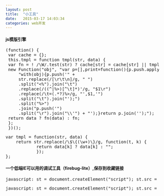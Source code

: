 ```yaml
---
layout: post
title:  "小工具"
date:   2015-03-17 14:03:34
categories: web开发
---
```

#### js模版引擎
<pre class="brush: javascript; title: '一个超简单的js模版引擎'">
(function() {
 var cache = {}; 
 this.tmpl = function tmpl(str, data) {
 var fn = ! /\W/.test(str) ? cache[str] = cache[str] || tmpl(document.getElementById(str).innerHTML) :
 new Function("obj", "var p=[],print=function(){p.push.apply(p,arguments);};" +
     "with(obj){p.push('" +
     str.replace(/[\r\t\n]/g, " ")
     .split("<%").join("\t")
     .replace(/((^|%>)[^\t]*)'/g, "$1\r")
     .replace(/\t=(.*?)%>/g, "',$1,'")
     .split("\t").join("');")
     .split("%>")
     .join("p.push('")
     .split("\r").join("\\'") + "');}return p.join('');");
 return data ? fn(data) : fn; 
 };
 })();
</pre>
<pre class="brush: javascript; title: '一个更简单的js模版引擎（只支持变量替换）'">
var tmpl = function(str, data) {
    return str.replace(/\$\{(\w+)\}/g, function(t, k) {
            return data[k] ? data[k] : ""; 
            }); 
};  
</pre>

#### 一个低端IE可以用的调试工具（firebug-lite）,保存到收藏链接

<pre class="brush: javascript; title: '官方链接（googlecode上）'">
javascript:_st = document.createElement("script");_st.src = "http://fbug.googlecode.com/svn/lite/branches/firebug1.4/content/firebug-lite-dev.js";_bd = document.getElementsByTagName("body")[0];_bd.appendChild(_st);void 0;
</pre>
<pre class="brush: js; title: '或者(github上)'">
javascript:_st = document.createElement("script");_st.src = "http://kisstherain.github.io/firebug/content/firebug-lite-dev.js";_bd = document.getElementsByTagName("body")[0];_bd.appendChild(_st);void 0;
</pre>


<link rel="stylesheet" type="text/css" media="all" href="http://www.alloyteam.com/wp-includes/syntaxhighlighter/styles/shCoreDefault.css" />
<script src="http://apps.bdimg.com/libs/SyntaxHighlighter/3.0.83/scripts/shCore.js"></script>
<script src="http://apps.bdimg.com/libs/SyntaxHighlighter/3.0.83/scripts/shAutoloader.min.js"></script>
<script>function path(){var b=arguments,a=[];for(var c=0;c<b.length;c++){a.push(b[c].replace("@","http://apps.bdimg.com/libs/SyntaxHighlighter/3.0.83/scripts/"))}return a}SyntaxHighlighter.autoloader.apply(null,path("applescript            @shBrushAppleScript.js","actionscript3 as3      @shBrushAS3.js","bash shell             @shBrushBash.js","coldfusion cf          @shBrushColdFusion.js","cpp c                  @shBrushCpp.js","c# c-sharp csharp      @shBrushCSharp.js","css                    @shBrushCss.js","delphi pascal          @shBrushDelphi.js","diff patch pas         @shBrushDiff.js","erl erlang             @shBrushErlang.js","groovy                 @shBrushGroovy.js","java                   @shBrushJava.js","jfx javafx             @shBrushJavaFX.js","js jscript javascript  @shBrushJScript.js","perl pl                @shBrushPerl.js","php                    @shBrushPhp.js","text plain             @shBrushPlain.js","py python              @shBrushPython.js","ruby rails ror rb      @shBrushRuby.js","sass scss              @shBrushSass.js","scala                  @shBrushScala.js","sql                    @shBrushSql.js","vb vbnet               @shBrushVb.js","xml xhtml xslt html    @shBrushXml.js"));SyntaxHighlighter.all();</script>
